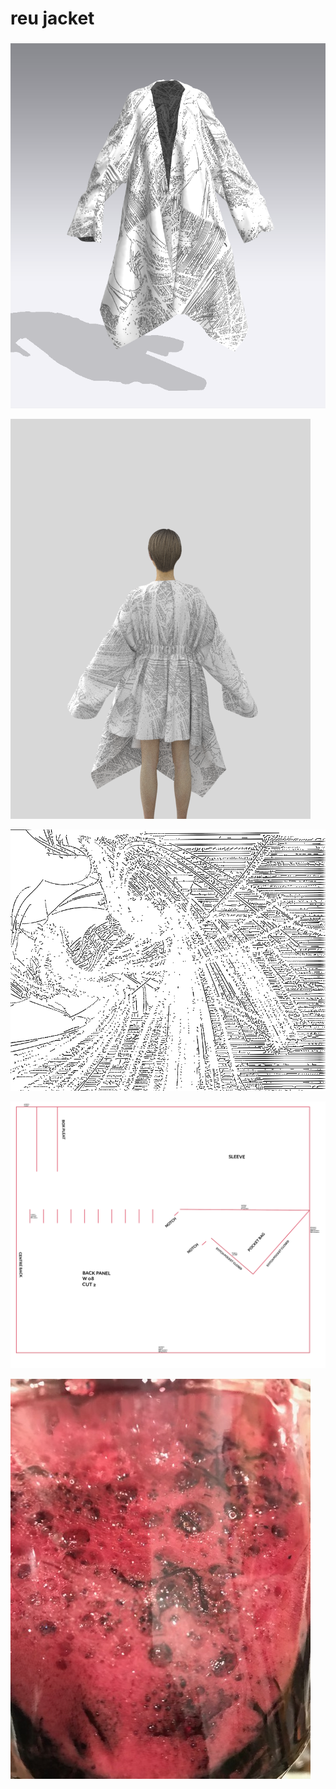 # reu jacket

### 

![form finding through zero waste draping](.gitbook/assets/reujacket-front.png)

![zwd jacket](.gitbook/assets/cclosetrenderertemp1cfc7_c0r0.png)

![digital embroidery based on DLA growth](.gitbook/assets/dla-jacket-copy.png)

![](.gitbook/assets/screen-shot-2019-04-03-at-23.55.51.png)

![fermentation of rocella montagnei for dyeing](.gitbook/assets/img_2629.jpeg)

